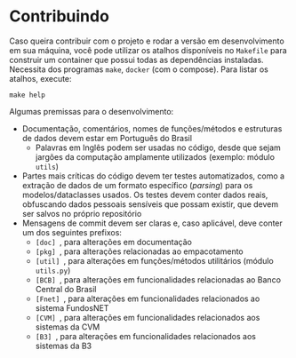 # Contribuindo

Caso queira contribuir com o projeto e rodar a versão em desenvolvimento em sua máquina, você pode utilizar os atalhos
disponíveis no `Makefile` para construir um container que possui todas as dependências instaladas. Necessita dos
programas `make`, `docker` (com o compose). Para listar os atalhos, execute:

```shell
make help
```

Algumas premissas para o desenvolvimento:

- Documentação, comentários, nomes de funções/métodos e estruturas de dados devem estar em Português do Brasil
  - Palavras em Inglês podem ser usadas no código, desde que sejam jargões da computação amplamente utilizados
    (exemplo: módulo `utils`)
- Partes mais críticas do código devem ter testes automatizados, como a extração de dados de um formato específico
  (*parsing*) para os modelos/dataclasses usados. Os testes devem conter dados reais, obfuscando dados pessoais
  sensíveis que possam existir, que devem ser salvos no próprio repositório
- Mensagens de commit devem ser claras e, caso aplicável, deve conter um dos seguintes prefixos:
  - `[doc] `, para alterações em documentação
  - `[pkg] `, para alterações relacionadas ao empacotamento
  - `[util] `, para alterações em funções/métodos utilitários (módulo `utils.py`)
  - `[BCB] `, para alterações em funcionalidades relacionadas ao Banco Central do Brasil
  - `[Fnet] `, para alterações em funcionalidades relacionados ao sistema FundosNET
  - `[CVM] `, para alterações em funcionalidades relacionados aos sistemas da CVM
  - `[B3] `, para alterações em funcionalidades relacionados aos sistemas da B3
